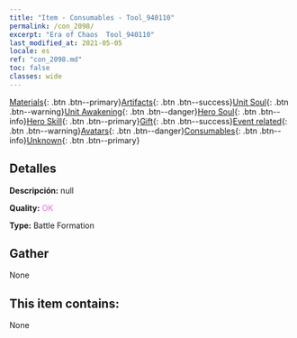 ```yaml
---
title: "Item - Consumables - Tool_940110"
permalink: /con_2098/
excerpt: "Era of Chaos  Tool_940110"
last_modified_at: 2021-05-05
locale: es
ref: "con_2098.md"
toc: false
classes: wide
---
```

 [Materials](/ItemsES/){: .btn .btn--primary}[Artifacts](/ItemsES/Artifacts/){: .btn .btn--success}[Unit Soul](/ItemsES/UnitSoul/){: .btn .btn--warning}[Unit Awakening](/ItemsES/UnitAwakening/){: .btn .btn--danger}[Hero Soul](/ItemsES/HeroSoul/){: .btn .btn--info}[Hero Skill](/ItemsES/HeroSkill/){: .btn .btn--primary}[Gift](/ItemsES/Gift/){: .btn .btn--success}[Event related](/ItemsES/Events/){: .btn .btn--warning}[Avatars](/ItemsES/Avatars/){: .btn .btn--danger}[Consumables](/ItemsES/Consumables/){: .btn .btn--info}[Unknown](/ItemsES/Unknown/){: .btn .btn--primary}

## Detalles
 **Descripción:** null

 **Quality:** <span style="color: #DA70D6">OK</span>

 **Type:** Battle Formation

## Gather

  None

## This item contains:

  None

